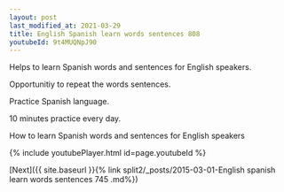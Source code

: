 ```yaml
---
layout: post
last_modified_at: 2021-03-29
title: English Spanish learn words sentences 808 
youtubeId: 9t4MUQNpJ90
---
```

 
 
Helps to learn Spanish words and sentences for English speakers.

Opportunitiy to repeat the words sentences. 

Practice Spanish language. 
 
10 minutes practice every day. 
 
How to learn Spanish words and sentences for English speakers 
 
{% include youtubePlayer.html id=page.youtubeId %}
 
 
[Next]({{ site.baseurl }}{% link  split2/_posts/2015-03-01-English spanish learn words sentences 745 .md%})
 
